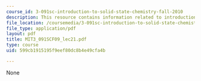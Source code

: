 ```yaml
---
course_id: 3-091sc-introduction-to-solid-state-chemistry-fall-2010
description: This resource contains information related to introduction to glasses.
file_location: /coursemedia/3-091sc-introduction-to-solid-state-chemistry-fall-2010/599cb1915195f9eef80dc8b4e49cfa4b_MIT3_091SCF09_lec21.pdf
file_type: application/pdf
layout: pdf
title: MIT3_091SCF09_lec21.pdf
type: course
uid: 599cb1915195f9eef80dc8b4e49cfa4b

---
```

None